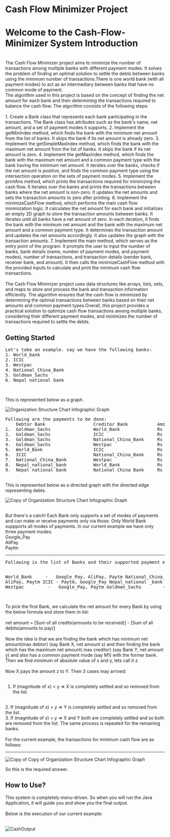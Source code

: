 # Cash Flow Minimizer Project
<h1> Welcome to the Cash-Flow-Minimizer System Introduction </h1>
<br>
The Cash Flow Minimizer project aims to minimize the number of transactions among multiple banks with different payment modes. It solves the problem of finding an optimal solution to settle the debts between banks using the minimum number of transactions.There is one world bank (with all payment modes) to act as an intermediary between banks that have no common mode of payment.
<br>
The algorithm used in this project is based on the concept of finding the net amount for each bank and then determining the transactions required to balance the cash flow. The algorithm consists of the following steps:
<br>
<br>
1. Create a Bank class that represents each bank participating in the transactions. The Bank class has attributes such as the bank's name, net amount, and a set of payment modes it supports.
2. Implement the getMinIndex method, which finds the bank with the minimum net amount from the list of banks. It skips the bank if its net amount is already zero.
3. Implement the getSimpleMaxIndex method, which finds the bank with the maximum net amount from the list of banks. It skips the bank if its net amount is zero.
4. Implement the getMaxIndex method, which finds the bank with the maximum net amount and a common payment type with the bank having the minimum net amount. It iterates over the banks, checks if the net amount is positive, and finds the common payment type using the intersection operation on the sets of payment modes.
5. Implement the printAns method, which prints the transactions required for minimizing the cash flow. It iterates over the banks and prints the transactions between banks where the net amount is non-zero. It updates the net amounts and sets the transaction amounts to zero after printing.
6. Implement the minimizeCashFlow method, which performs the main cash flow minimization logic. It calculates the net amount for each bank and initializes an empty 2D graph to store the transaction amounts between banks. It iterates until all banks have a net amount of zero. In each iteration, it finds the bank with the minimum net amount and the bank with the maximum net amount and a common payment type. It determines the transaction amount and updates the net amounts accordingly. It also updates the graph with the transaction amounts.
7. Implement the main method, which serves as the entry point of the program. It prompts the user to input the number of banks, bank details (name, number of payment modes, and payment modes), number of transactions, and transaction details (sender bank, receiver bank, and amount). It then calls the minimizeCashFlow method with the provided inputs to calculate and print the minimum cash flow transactions.<br>

<br>
The Cash Flow Minimizer project uses data structures like arrays, lists, sets, and maps to store and process the bank and transaction information efficiently. The algorithm ensures that the cash flow is minimized by determining the optimal transactions between banks based on their net amounts and common payment types.Overall, this project provides a practical solution to optimize cash flow transactions among multiple banks, considering their different payment modes, and minimizes the number of transactions required to settle the debts.
<br>

<h2>Getting Started</h2>

<pre>
Let's take an example. say we have the following banks:
1. World_bank
2. ICIC
3. Westpac
4. National_China_Bank
5. Goldman_Sachs
6. Nepal_national_bank
</pre>

<br>

This is represented below as a graph.


![Organization Structure Chart Infographic Graph](https://github.com/Sahruthak/CashFlowMinimizer/assets/107304838/d8527383-57bf-4a53-98f4-d3d870596620)

<pre>
Following are the payments to be done:
    Debtor Bank                  Creditor Bank           Amount
1.  Goldman_Sachs                World_Bank              Rs 300
2.  Goldman_Sachs                ICIC                    Rs 300
3.  Goldman_Sachs                National_China_Bank     Rs 200
4.  Goldman_Sachs                Westpac                 Rs 100
5.  World_Bank                   ICIC                    Rs 300
6.  ICIC                         National_China_Bank     Rs 200
7.  National_China_Bank          Westpac                 Rs 500
8.  Nepal_national_bank          World_Bank              Rs 500
9.  Nepal_national_bank          National_China_Bank     Rs 400
</pre>
<br>
This is represented below as a directed graph with the directed edge representing debts.

![Copy of Organization Structure Chart Infographic Graph](https://github.com/Sahruthak/CashFlowMinimizer/assets/107304838/aa6aad2a-e7dc-4166-84ee-5396b11aae33)

<br>
But there's a catch! Each Bank only supports a set of modes of payments and can make or receive payments only via those. Only World Bank suppports all modes of payments. In our current example we have only three payment modes:
<br>
Google_Pay
<br>
AliPay
<br>
Paytm
<br>
<hr>
<pre>
Following is the list of Banks and their supported payment modes :

World_Bank                  -   Google_Pay, AliPay, Paytm
National_China_Bank         -   AliPay, Paytm
ICIC                        -   Paytm, Google_Pay
Nepal_national _bank        -   AliPay
Westpac                     -   Google_Pay, Paytm
Goldman_Sachs               -   Paytm
</pre>
<br>
To pick the first Bank, we calculate the net amount for every Bank by using the below formula and store them in list:
<br>
<br>
net amount = [Sum of all credits(amounts to be received)] - [Sum of all debits(amounts to pay)]
<br>
<br>
Now the idea is that we are finding the bank which has minimum net amount(max debtor) (say Bank X, net amount x) and then finding the bank which has the maximum net amount( max creditor) (say Bank Y, net amount y) and also has a common payment mode (say M1) with the former bank. Then we find minimum of absolute value of x and y, lets call it z.
<br>
<br>
Now X pays the amount z to Y. Then 3 cases may arrived:
<br>
<br>
1. If (magnitude of x) < y => X is completely settled and so removed from the list.
<br>
2. If (magnitude of x) > y => Y is completely settled and so removed from the list.
<br>
3. If (magnitude of x) = y => X and Y both are completely settled and so both are removed from the list.
The same process is repeated for the remaining banks.
<br>
<br>
For the current example, the transactions for minimum cash flow are as follows:
<hr>

![Copy of Copy of Organization Structure Chart Infographic Graph](https://github.com/Sahruthak/CashFlowMinimizer/assets/107304838/6774d028-2a5d-4edd-9864-c984a2b367c8)

So this is the required answer.
<br>
<h2> How to Use? </h2>
This system is completely menu-driven. So when you will run the Java Application, it will guide you and show you the final output.
<br>
<br>
Below is the execution of our current example:
<br>
<br>

![CashOutput](https://github.com/Sahruthak/CashFlowMinimizer/assets/107304838/14b7ea60-ce2a-4f64-aeca-a3d2b8e7a0ae)
